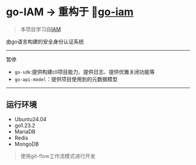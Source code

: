 # go-IAM -> 重构于 🔗[go-iam](https://github.com/chhz0/goiam)
> 本项目学习自[IAM](https://github.com/marmotedu/iam)



由go语言构建的安全身份认证系统

---
暂停 
+ `go-sdk`:提供构建cli项目能力、提供日志、提供优雅关闭功能等
+ `go-api-model`：提供项目使用到的元数据模型
---

## 运行环境
- Ubuntu24.04
- go1.23.2
- MariaDB
- Redis
- MongoDB

> 使用git-flow工作流模式进行开发
